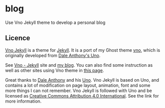 # blog

Use Vno Jekyll theme to develop a personal blog 


## Licence

[Vno Jekyll](https://github.com/onevcat/vno-jekyll) is a theme for [Jekyll](http://jekyllrb.com). It is a port of my Ghost theme [vno](https://github.com/onevcat/vno), which is originally developed from [Dale Anthony's Uno](https://github.com/daleanthony/uno).

See [Vno - Jekyll](http://vno.onevcat.com) site and [my blog](http://onevcat.com).
You can also find some instruction as well as other sites using Vno theme in [this page](http://vno.onevcat.com/2016/02/hello-world-vno/).


Great thanks to [Dale Anthony](https://github.com/daleanthony) and his [Uno](https://github.com/daleanthony/uno). Vno Jekyll is based on Uno, and contains a lot of modification on page layout, animation, font and some more things I can not remember. Vno Jekyll is followed with Uno and be licensed as [Creative Commons Attribution 4.0 International](http://creativecommons.org/licenses/by/4.0/). See the link for more information.
